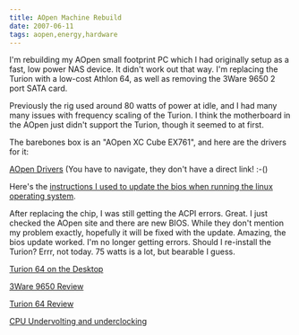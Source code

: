 ```yaml
---
title: AOpen Machine Rebuild
date: 2007-06-11
tags: aopen,energy,hardware
---
```

I'm rebuilding my AOpen small footprint PC which I had originally setup as a fast, low power NAS device. It didn't work out that way. I'm replacing the Turion with a low-cost Athlon 64, as well as removing the 3Ware 9650 2 port SATA card.

Previously the rig used around 80 watts of power at idle, and I had many many issues with frequency scaling of the Turion. I think the motherboard in the AOpen just didn't support the Turion, though it seemed to at first.

The barebones box is an "AOpen XC Cube EX761", and here are the drivers for it:

<a href="http://download.aopen.com.tw/Default.aspx">AOpen Drivers</a> (You have to navigate, they don't have a direct link! :-()

Here's the <a href="http://www.docunext.com/2007/06/linux-bios-update/">instructions I used to update the bios when running the linux operating system</a>.

After replacing the chip, I was still getting the ACPI errors. Great. I just checked the AOpen site and there are new BIOS. While they don't mention my problem exactly, hopefully it will be fixed with the update. Amazing, the bios update worked. I'm no longer getting errors. Should I re-install the Turion? Errr, not today. 75 watts is a lot, but bearable I guess.

<a href="http://www.docunext.com/2007/06/turion-on-the-desktop/">Turion 64 on the Desktop</a>

<a href="http://www.docunext.com/2007/03/amcc-3ware-9650se-sata-ii-pci-express-raid-card-review/">3Ware 9650 Review</a>

<a href="http://www.docunext.com/2007/03/turion-64/">Turion 64 Review</a>

<a href="http://www.docunext.com/2007/03/cpu-undervolting-and-underclocking/">CPU Undervolting and underclocking</a>

